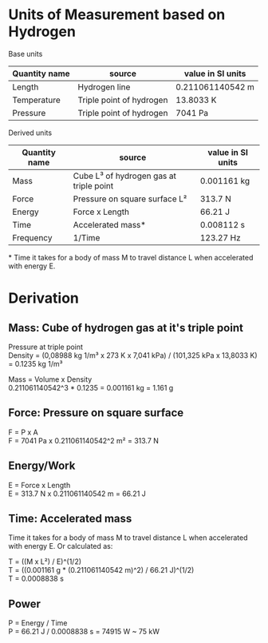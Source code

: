 # Units of Measurement based on Hydrogen

Base units

Quantity name | source | value in SI units
---|---|---
Length | Hydrogen line | 0.211061140542 m
Temperature | Triple point of hydrogen | 13.8033 K
Pressure | Triple point of hydrogen | 7041 Pa

Derived units

Quantity name | source | value in SI units
---|---|---
Mass | Cube L³ of hydrogen gas at triple point | 0.001161 kg
Force | Pressure on square surface L² | 313.7 N
Energy | Force x Length | 66.21 J
Time | Accelerated mass* | 0.008112 s
Frequency | 1/Time | 123.27 Hz

\* Time it takes for a body of mass M to travel distance L when accelerated with energy E.


# Derivation

## Mass: Cube of hydrogen gas at it's triple point

Pressure at triple point  
Density = (0,08988 kg 1/m³ x 273 K x 7,041 kPa) / (101,325 kPa x 13,8033 K) = 0.1235 kg 1/m³

Mass = Volume x Density  
0.211061140542^3 * 0.1235 = 0.001161 kg = 1.161 g

## Force: Pressure on square surface

F = P x A  
F = 7041 Pa x 0.211061140542^2 m² = 313.7 N

## Energy/Work

E = Force x Length  
E = 313.7 N x 0.211061140542 m = 66.21 J

## Time: Accelerated mass

Time it takes for a body of mass M to travel distance L when accelerated with energy E. Or calculated as:

T = ((M x L²) / E)^(1/2)  
T = ((0.001161 g * (0.211061140542 m)^2) / 66.21 J)^(1/2)  
T = 0.0008838 s

## Power

P = Energy / Time  
P = 66.21 J / 0.0008838 s = 74915 W ~ 75 kW
